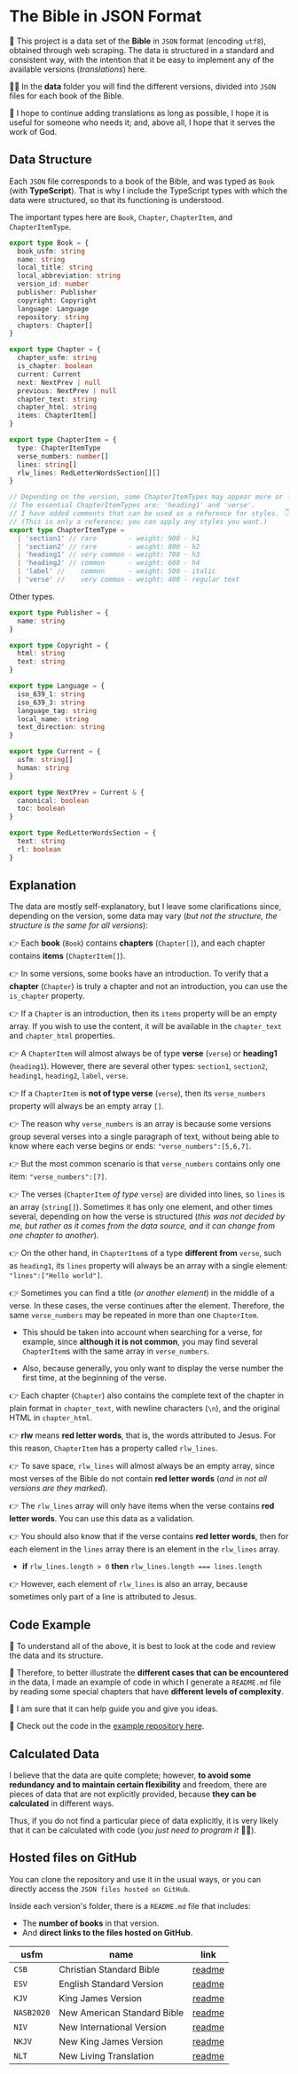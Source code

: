 # The Bible in JSON Format

📖 This project is a data set of the **Bible** in `JSON` format
(encoding `utf8`), obtained through web scraping. The data is structured in a
standard and consistent way, with the intention that it be easy to implement
any of the available versions (_translations_) here.

👨‍💻 In the **data** folder you will find the different versions, divided into
`JSON` files for each book of the Bible.

🙏 I hope to continue adding translations as long as possible, I hope it is
useful for someone who needs it; and, above all, I hope that it serves the
work of God.

## Data Structure

Each `JSON` file corresponds to a book of the Bible, and was typed as `Book`
(with **TypeScript**).
That is why I include the TypeScript types with which the data were structured,
so that its functioning is understood.

The important types here are `Book`, `Chapter`, `ChapterItem`, and
`ChapterItemType`.

```typescript
export type Book = {
  book_usfm: string
  name: string
  local_title: string
  local_abbreviation: string
  version_id: number
  publisher: Publisher
  copyright: Copyright
  language: Language
  repository: string
  chapters: Chapter[]
}

export type Chapter = {
  chapter_usfm: string
  is_chapter: boolean
  current: Current
  next: NextPrev | null
  previous: NextPrev | null
  chapter_text: string
  chapter_html: string
  items: ChapterItem[]
}

export type ChapterItem = {
  type: ChapterItemType
  verse_numbers: number[]
  lines: string[]
  rlw_lines: RedLetterWordsSection[][]
}

// Depending on the version, some ChapterItemTypes may appear more or less.
// The essential ChapterItemTypes are: 'heading1' and 'verse'.
// I have added comments that can be used as a reference for styles. 👇👇👇
// (This is only a reference; you can apply any styles you want.)
export type ChapterItemType =
  | 'section1' // rare        - weight: 900 - h1
  | 'section2' // rare        - weight: 800 - h2
  | 'heading1' // very common - weight: 700 - h3
  | 'heading2' // common      - weight: 600 - h4
  | 'label' //    common      - weight: 500 - italic
  | 'verse' //    very common - weight: 400 - regular text
```

Other types.

```typescript
export type Publisher = {
  name: string
}

export type Copyright = {
  html: string
  text: string
}

export type Language = {
  iso_639_1: string
  iso_639_3: string
  language_tag: string
  local_name: string
  text_direction: string
}

export type Current = {
  usfm: string[]
  human: string
}

export type NextPrev = Current & {
  canonical: boolean
  toc: boolean
}

export type RedLetterWordsSection = {
  text: string
  rl: boolean
}
```

## Explanation

The data are mostly self-explanatory, but I leave some clarifications since,
depending on the version, some data may vary (_but not the structure, the
structure is the same for all versions_):

👉 Each **book** (`Book`) contains **chapters** (`Chapter[]`), and each chapter
contains **items** (`ChapterItem[]`).

👉 In some versions, some books have an introduction.
To verify that a **chapter** (`Chapter`) is truly a chapter and not an
introduction, you can use the `is_chapter` property.

👉 If a `Chapter` is an introduction, then its `items` property will be an
empty array. If you wish to use the content, it will be available in the
`chapter_text` and `chapter_html` properties.

👉 A `ChapterItem` will almost always be of type **verse** (`verse`) or
**heading1** (`heading1`). However, there are several other types: `section1`,
`section2`, `heading1`, `heading2`, `label`, `verse`.

👉 If a `ChapterItem` is **not of type verse** (`verse`), then its
`verse_numbers` property will always be an empty array `[]`.

👉 The reason why `verse_numbers` is an array is because some versions group
several verses into a single paragraph of text, without being able to know
where each verse begins or ends: `"verse_numbers":[5,6,7]`.

👉 But the most common scenario is that `verse_numbers` contains only one item:
`"verse_numbers":[7]`.

👉 The verses (`ChapterItem` _of type_ `verse`) are divided into lines, so
`lines` is an array (`string[]`).
Sometimes it has only one element, and other times several, depending on how
the verse is structured (_this was not decided by me, but rather as it comes
from the data source, and it can change from one chapter to another_).

👉 On the other hand, in `ChapterItem`s of a type **different from** `verse`,
such as `heading1`, its `lines` property will always be an array with a single
element: `"lines":["Hello world"]`.

👉 Sometimes you can find a title (_or another element_) in the middle of a
verse. In these cases, the verse continues after the element. Therefore, the
same `verse_numbers` may be repeated in more than one `ChapterItem`.

- This should be taken into account when searching for a verse, for example,
  since **although it is not common**, you may find several `ChapterItem`s with
  the same array in `verse_numbers`.

- Also, because generally, you only want to display the verse number the first
  time, at the beginning of the verse.

👉 Each chapter (`Chapter`) also contains the complete text of the chapter in
plain format in `chapter_text`, with newline characters (`\n`), and the
original HTML in `chapter_html`.

👉 **rlw** means **red letter words**, that is, the words attributed to Jesus.
For this reason, `ChapterItem` has a property called `rlw_lines`.

👉 To save space, `rlw_lines` will almost always be an empty array, since most
verses of the Bible do not contain **red letter words** (_and in not all
versions are they marked_).

👉 The `rlw_lines` array will only have items when the verse contains **red
letter words**. You can use this data as a validation.

👉 You should also know that if the verse contains **red letter words**, then
for each element in the `lines` array there is an element in the `rlw_lines`
array.

- **if** `rlw_lines.length > 0` **then** `rlw_lines.length === lines.length`

👉 However, each element of `rlw_lines` is also an array, because sometimes
only part of a line is attributed to Jesus.

## Code Example

🤯 To understand all of the above, it is best to look at the code and review
the data and its structure.

🧠 Therefore, to better illustrate the **different cases that can be
encountered** in the data, I made an example of code in which I generate a
`README.md` file by reading some special chapters that have **different levels
of complexity**.

🤔 I am sure that it can help guide you and give you ideas.

🚀 Check out the code in the
[example repository here](https://github.com/jsckdm/reading-json-files).

## Calculated Data

I believe that the data are quite complete; however, **to avoid some redundancy
and to maintain certain flexibility** and freedom, there are pieces of data
that are not explicitly provided, because **they can be calculated** in
different ways.

Thus, if you do not find a particular piece of data explicitly, it is very
likely that it can be calculated with code (_you just need to program it_ 👨‍💻).

## Hosted files on GitHub

You can clone the repository and use it in the usual ways, or you can
directly access the `JSON files hosted on GitHub`.

Inside each version's folder, there is a `README.md` file that includes:

- The **number of books** in that version.
- And **direct links to the files hosted on GitHub**.

| usfm       | name                        | link                                                                                             |
| ---------- | --------------------------- | ------------------------------------------------------------------------------------------------ |
| `CSB`      | Christian Standard Bible    | [readme](https://github.com/jsckdm/bible-data-en-eng/blob/main/data/en___eng/CSB/README.md)      |
| `ESV`      | English Standard Version    | [readme](https://github.com/jsckdm/bible-data-en-eng/blob/main/data/en___eng/ESV/README.md)      |
| `KJV`      | King James Version          | [readme](https://github.com/jsckdm/bible-data-en-eng/blob/main/data/en___eng/KJV/README.md)      |
| `NASB2020` | New American Standard Bible | [readme](https://github.com/jsckdm/bible-data-en-eng/blob/main/data/en___eng/NASB2020/README.md) |
| `NIV`      | New International Version   | [readme](https://github.com/jsckdm/bible-data-en-eng/blob/main/data/en___eng/NIV/README.md)      |
| `NKJV`     | New King James Version      | [readme](https://github.com/jsckdm/bible-data-en-eng/blob/main/data/en___eng/NKJV/README.md)     |
| `NLT`      | New Living Translation      | [readme](https://github.com/jsckdm/bible-data-en-eng/blob/main/data/en___eng/NLT/README.md)      |
